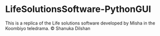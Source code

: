 # LifeSolutionsSoftware-PythonGUI
This is a replica of the Life solutions software developed by Misha in the Koombiyo teledrama.
© Shanuka Dilshan
